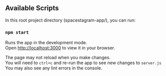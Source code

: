 ## Available Scripts

In this root project directory (spacestagram-app/), you can run:

### `npm start`

Runs the app in the development mode.\
Open [http://localhost:3000](http://localhost:3000) to view it in your browser.

The page may not reload when you make changes.\
You will need to `ctrl+c` and re-run the app to see new changes to `server.js`\
You may also see any lint errors in the console.

